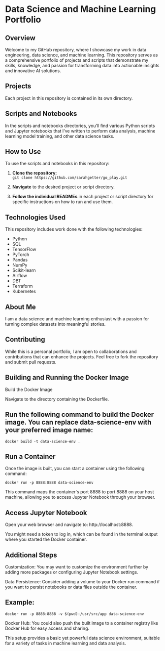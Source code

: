 # Data Science and Machine Learning Portfolio  

## Overview  

Welcome to my GitHub repository, where I showcase my work in data engineering, data science, and machine learning. This repository serves as a comprehensive portfolio of projects and scripts that demonstrate my skills, knowledge, and passion for transforming data into actionable insights and innovative AI solutions.  

## Projects  

Each project in this repository is contained in its own directory.  

## Scripts and Notebooks  

In the scripts and notebooks directories, you'll find various Python scripts and Jupyter notebooks that I've written to perform data analysis, machine learning model training, and other data science tasks.  

## How to Use  

To use the scripts and notebooks in this repository:  

1. **Clone the repository:**  
   `git clone https://github.com/sarahgetter/go_play.git`  

2. **Navigate** to the desired project or script directory.  

3. **Follow the individual READMEs** in each project or script directory for specific instructions on how to run and use them.  

## Technologies Used  

This repository includes work done with the following technologies:  

- Python  
- SQL  
- TensorFlow  
- PyTorch  
- Pandas  
- NumPy  
- Scikit-learn  
- Airflow  
- DBT  
- Terraform  
- Kubernetes

## About Me  

I am a data science and machine learning enthusiast with a passion for turning complex datasets into meaningful stories.

## Contributing  

While this is a personal portfolio, I am open to collaborations and contributions that can enhance the projects. Feel free to fork the repository and submit pull requests.

## Building and Running the Docker Image

Build the Docker Image

Navigate to the directory containing the Dockerfile.

## Run the following command to build the Docker image. You can replace data-science-env with your preferred image name:

`docker build -t data-science-env .`

## Run a Container

Once the image is built, you can start a container using the following command:

`docker run -p 8888:8888 data-science-env`

This command maps the container's port 8888 to port 8888 on your host machine, allowing you to access Jupyter Notebook through your browser.

## Access Jupyter Notebook

Open your web browser and navigate to: http://localhost:8888.

You might need a token to log in, which can be found in the terminal output where you started the Docker container.

## Additional Steps

Customization: You may want to customize the environment further by adding more packages or configuring Jupyter Notebook settings.

Data Persistence: Consider adding a volume to your Docker run command if you want to persist notebooks or data files outside the container. 

## Example:

`docker run -p 8888:8888 -v $(pwd):/usr/src/app data-science-env`

Docker Hub: You could also push the built image to a container registry like Docker Hub for easy access and sharing.

This setup provides a basic yet powerful data science environment, suitable for a variety of tasks in machine learning and data analysis.
